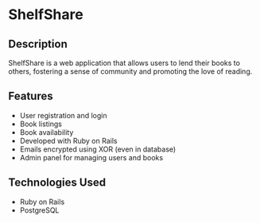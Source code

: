 # ShelfShare

## Description
ShelfShare is a web application that allows users to lend their books to others, fostering a sense of community and promoting the love of reading.


## Features
- User registration and login
- Book listings
- Book availability
- Developed with Ruby on Rails
- Emails encrypted using XOR (even in database)
- Admin panel for managing users and books

## Technologies Used
- Ruby on Rails
- PostgreSQL
